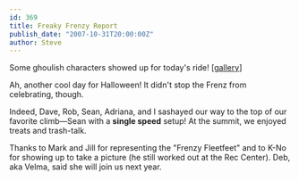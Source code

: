 ```yaml
---
id: 369
title: Freaky Frenzy Report
publish_date: "2007-10-31T20:00:00Z"
author: Steve
---
```

  
Some ghoulish characters showed up for today's ride! \[[gallery](http://picasaweb.google.com/flagstafffrenzy/SecondAnnualFreakyFrenzy)\]

Ah, another cool day for Halloween! It didn't stop the Frenz from celebrating, though.

Indeed, Dave, Rob, Sean, Adriana, and I sashayed our way to the top of our favorite climb—Sean with a **single speed** setup! At the summit, we enjoyed treats and trash-talk.

Thanks to Mark and Jill for representing the "Frenzy Fleetfeet" and to K-No for showing up to take a picture (he still worked out at the Rec Center). Deb, aka Velma, said she will join us next year.
